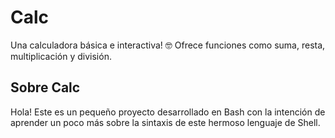# Calc
Una calculadora básica e interactiva! 🤓  Ofrece funciones como suma, resta, multiplicación y división.  

## Sobre Calc
Hola! Este es un pequeño proyecto desarrollado en Bash con la intención de aprender un poco más sobre la sintaxis de este hermoso lenguaje de Shell.
